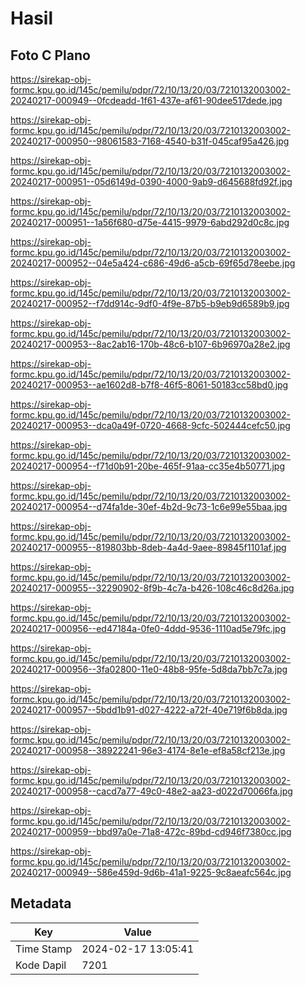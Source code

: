 # Hasil

## Foto C Plano

https://sirekap-obj-formc.kpu.go.id/145c/pemilu/pdpr/72/10/13/20/03/7210132003002-20240217-000949--0fcdeadd-1f61-437e-af61-90dee517dede.jpg

https://sirekap-obj-formc.kpu.go.id/145c/pemilu/pdpr/72/10/13/20/03/7210132003002-20240217-000950--98061583-7168-4540-b31f-045caf95a426.jpg

https://sirekap-obj-formc.kpu.go.id/145c/pemilu/pdpr/72/10/13/20/03/7210132003002-20240217-000951--05d6149d-0390-4000-9ab9-d645688fd92f.jpg

https://sirekap-obj-formc.kpu.go.id/145c/pemilu/pdpr/72/10/13/20/03/7210132003002-20240217-000951--1a56f680-d75e-4415-9979-6abd292d0c8c.jpg

https://sirekap-obj-formc.kpu.go.id/145c/pemilu/pdpr/72/10/13/20/03/7210132003002-20240217-000952--04e5a424-c686-49d6-a5cb-69f65d78eebe.jpg

https://sirekap-obj-formc.kpu.go.id/145c/pemilu/pdpr/72/10/13/20/03/7210132003002-20240217-000952--f7dd914c-9df0-4f9e-87b5-b9eb9d6589b9.jpg

https://sirekap-obj-formc.kpu.go.id/145c/pemilu/pdpr/72/10/13/20/03/7210132003002-20240217-000953--8ac2ab16-170b-48c6-b107-6b96970a28e2.jpg

https://sirekap-obj-formc.kpu.go.id/145c/pemilu/pdpr/72/10/13/20/03/7210132003002-20240217-000953--ae1602d8-b7f8-46f5-8061-50183cc58bd0.jpg

https://sirekap-obj-formc.kpu.go.id/145c/pemilu/pdpr/72/10/13/20/03/7210132003002-20240217-000953--dca0a49f-0720-4668-9cfc-502444cefc50.jpg

https://sirekap-obj-formc.kpu.go.id/145c/pemilu/pdpr/72/10/13/20/03/7210132003002-20240217-000954--f71d0b91-20be-465f-91aa-cc35e4b50771.jpg

https://sirekap-obj-formc.kpu.go.id/145c/pemilu/pdpr/72/10/13/20/03/7210132003002-20240217-000954--d74fa1de-30ef-4b2d-9c73-1c6e99e55baa.jpg

https://sirekap-obj-formc.kpu.go.id/145c/pemilu/pdpr/72/10/13/20/03/7210132003002-20240217-000955--819803bb-8deb-4a4d-9aee-89845f1101af.jpg

https://sirekap-obj-formc.kpu.go.id/145c/pemilu/pdpr/72/10/13/20/03/7210132003002-20240217-000955--32290902-8f9b-4c7a-b426-108c46c8d26a.jpg

https://sirekap-obj-formc.kpu.go.id/145c/pemilu/pdpr/72/10/13/20/03/7210132003002-20240217-000956--ed47184a-0fe0-4ddd-9536-1110ad5e79fc.jpg

https://sirekap-obj-formc.kpu.go.id/145c/pemilu/pdpr/72/10/13/20/03/7210132003002-20240217-000956--3fa02800-11e0-48b8-95fe-5d8da7bb7c7a.jpg

https://sirekap-obj-formc.kpu.go.id/145c/pemilu/pdpr/72/10/13/20/03/7210132003002-20240217-000957--5bdd1b91-d027-4222-a72f-40e719f6b8da.jpg

https://sirekap-obj-formc.kpu.go.id/145c/pemilu/pdpr/72/10/13/20/03/7210132003002-20240217-000958--38922241-96e3-4174-8e1e-ef8a58cf213e.jpg

https://sirekap-obj-formc.kpu.go.id/145c/pemilu/pdpr/72/10/13/20/03/7210132003002-20240217-000958--cacd7a77-49c0-48e2-aa23-d022d70066fa.jpg

https://sirekap-obj-formc.kpu.go.id/145c/pemilu/pdpr/72/10/13/20/03/7210132003002-20240217-000959--bbd97a0e-71a8-472c-89bd-cd946f7380cc.jpg

https://sirekap-obj-formc.kpu.go.id/145c/pemilu/pdpr/72/10/13/20/03/7210132003002-20240217-000949--586e459d-9d6b-41a1-9225-9c8aeafc564c.jpg


## Metadata

| Key        | Value               |
| ---------- | ------------------- |
| Time Stamp | 2024-02-17 13:05:41 |
| Kode Dapil | 7201                |



